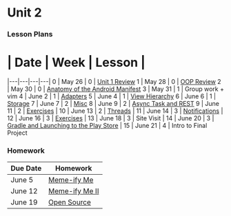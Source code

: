# Unit 2

### Lesson Plans

 # |  Date | Week | Lesson |
|---|---|---|---|
0 | May 26 | 0 | [Unit 1 Review](lessons/0_Review.md)
1 | May 28 | 0 | [OOP Review](lessons/01_OOP-Review.md)
2 | May 30 | 0 | [Anatomy of the Android Manifest](lessons/02_Anatomy-Manifest.md)
3 | May 31 | 1 | Group work + vim
4 | June 2 | 1 | [Adapters](lessons/04_Adapters.md)
5 | June 4 | 1 | [View Hierarchy](lessons/05_View-Hierarchy.md)
6 | June 6 | 1 | [Storage](lessons/06_Storage.md)
7 | June 7 | 2 | [Misc](lessons/07_Misc.md)
8 | June 9 | 2 | [Async Task and REST](lessons/08_Async-REST.md)
9 | June 11 | 2 | [Exercises](exercises/09_Exercises.md) |
10 | June 13 | 2 | [Threads](lessons/10_Threads.md) |
11 | June 14 | 3 | [Notifications](lessons/11_Notifications.md) |
12 | June 16 | 3 | [Exercises](exercises/12_Exercises.md) |
13 | June 18 | 3 | Site Visit |
14 | June 20 | 3 | [Gradle and Launching to the Play Store](https://github.com/amyquispe/unit-2/blob/master/lessons/14_Gradle-Play.md) |
15 | June 21 | 4 | Intro to Final Project

### Homework

| Due Date | Homework|
|--- |---|
| June 5 | [Meme-ify Me](homework/week-0.md) |
| June 12 | [Meme-ify Me II](homework/week-1.md) |
| June 19 | [Open Source](homework/week-2.md) |
